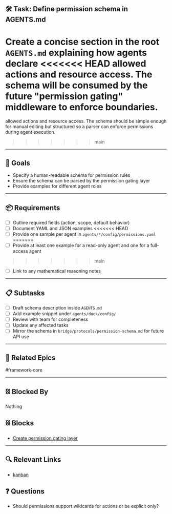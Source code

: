 ## 🛠️ Task: Define permission schema in AGENTS.md

Create a concise section in the root `AGENTS.md` explaining how agents declare
<<<<<<< HEAD
allowed actions and resource access. The schema will be consumed by the future
"permission gating" middleware to enforce boundaries.
=======
allowed actions and resource access.  The schema should be simple enough for
manual editing but structured so a parser can enforce permissions during agent
execution.
>>>>>>> main

---

## 🎯 Goals

- Specify a human-readable schema for permission rules
- Ensure the schema can be parsed by the permission gating layer
- Provide examples for different agent roles

---

## 📦 Requirements

- [ ] Outline required fields (action, scope, default behavior)
- [ ] Document YAML and JSON examples
<<<<<<< HEAD
- [ ] Provide one sample per agent in `agents/*/config/permissions.yaml`
=======
- [ ] Provide at least one example for a read-only agent and one for a full-access agent
>>>>>>> main
- [ ] Link to any mathematical reasoning notes

---

## 📋 Subtasks

- [ ] Draft schema description inside `AGENTS.md`
- [ ] Add example snippet under `agents/duck/config/`
- [ ] Review with team for completeness
- [ ] Update any affected tasks
- [ ] Mirror the schema in `bridge/protocols/permission-schema.md` for future API use

---

## 🔗 Related Epics

#framework-core

---

## ⛓️ Blocked By

Nothing

## ⛓️ Blocks

- [Create permission gating layer](Create%20permission%20gating%20layer.md)

---

## 🔍 Relevant Links

- [kanban](../boards/kanban.md)

## ❓ Questions

- Should permissions support wildcards for actions or be explicit only?
